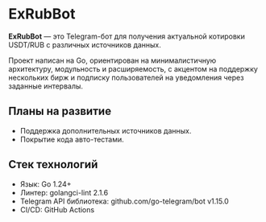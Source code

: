 # ExRubBot

**ExRubBot** — это Telegram-бот для получения актуальной котировки USDT/RUB с различных источников данных.

Проект написан на Go, ориентирован на минималистичную архитектуру, модульность и расширяемость,
с акцентом на поддержку нескольких бирж и подписку пользователей на уведомления через заданные интервалы.

## Планы на развитие
- Поддержка дополнительных источников данных.
- Покрытие кода авто-тестами.

## Стек технологий
- Язык: Go 1.24+
- Линтер: golangci-lint 2.1.6
- Telegram API библиотека: github.com/go-telegram/bot v1.15.0
- CI/CD: GitHub Actions